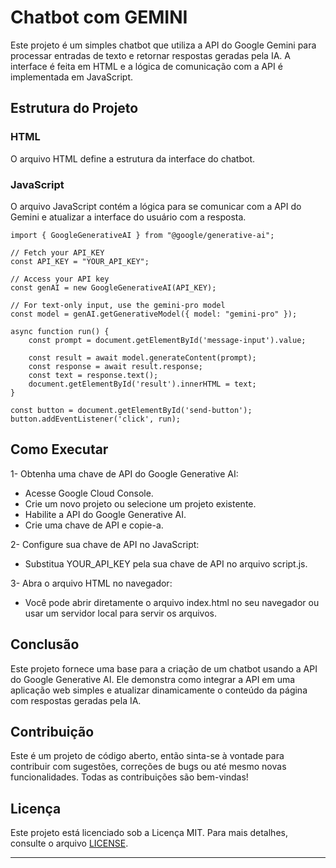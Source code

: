 # Chatbot com GEMINI

Este projeto é um simples chatbot que utiliza a API do Google Gemini para processar entradas de texto e retornar respostas geradas pela IA. A interface é feita em HTML e a lógica de comunicação com a API é implementada em JavaScript.

## Estrutura do Projeto

### HTML
O arquivo HTML define a estrutura da interface do chatbot.

### JavaScript
O arquivo JavaScript contém a lógica para se comunicar com a API do Gemini e atualizar a interface do usuário com a resposta.

```
import { GoogleGenerativeAI } from "@google/generative-ai";

// Fetch your API_KEY
const API_KEY = "YOUR_API_KEY";

// Access your API key
const genAI = new GoogleGenerativeAI(API_KEY);

// For text-only input, use the gemini-pro model
const model = genAI.getGenerativeModel({ model: "gemini-pro" });

async function run() {
    const prompt = document.getElementById('message-input').value;
  
    const result = await model.generateContent(prompt);
    const response = await result.response;
    const text = response.text();
    document.getElementById('result').innerHTML = text;
}

const button = document.getElementById('send-button');
button.addEventListener('click', run);

```

## Como Executar
1- Obtenha uma chave de API do Google Generative AI:
- Acesse Google Cloud Console.
- Crie um novo projeto ou selecione um projeto existente.
- Habilite a API do Google Generative AI.
- Crie uma chave de API e copie-a.

2- Configure sua chave de API no JavaScript:
- Substitua YOUR_API_KEY pela sua chave de API no arquivo script.js.
  
3- Abra o arquivo HTML no navegador:
- Você pode abrir diretamente o arquivo index.html no seu navegador ou usar um servidor local para servir os arquivos.
  
## Conclusão
Este projeto fornece uma base para a criação de um chatbot usando a API do Google Generative AI. Ele demonstra como integrar a API em uma aplicação web simples e atualizar dinamicamente o conteúdo da página com respostas geradas pela IA.

## Contribuição 

Este é um projeto de código aberto, então sinta-se à vontade para contribuir com sugestões, correções de bugs ou até mesmo novas funcionalidades. Todas as contribuições são bem-vindas!

## Licença 

Este projeto está licenciado sob a Licença MIT. Para mais detalhes, consulte o arquivo [LICENSE](LICENSE).

---
